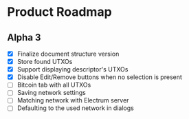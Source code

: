 Product Roadmap
===============

Alpha 3
-------
- [x] Finalize document structure version
- [x] Store found UTXOs
- [x] Support displaying descriptor's UTXOs
- [x] Disable Edit/Remove buttons when no selection is present
- [ ] Bitcoin tab with all UTXOs
- [ ] Saving network settings
- [ ] Matching network with Electrum server
- [ ] Defaulting to the used network in dialogs

